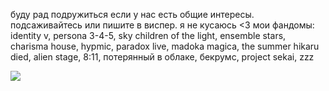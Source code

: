 
буду рад подружиться если у нас есть общие интересы. подсаживайтесь или пишите в виспер. я не кусаюсь <3 мои фандомы: identity v, persona 3-4-5, sky children of the light, ensemble stars, charisma house, hypmic, paradox live, madoka magica, the summer hikaru died, alien stage, 8:11, потерянный в облаке, бекрумс, project sekai, zzz

 ![](https://i.pinimg.com/736x/6e/9c/09/6e9c09ba8052f2e6bda47c412d0065bf.jpg) 
